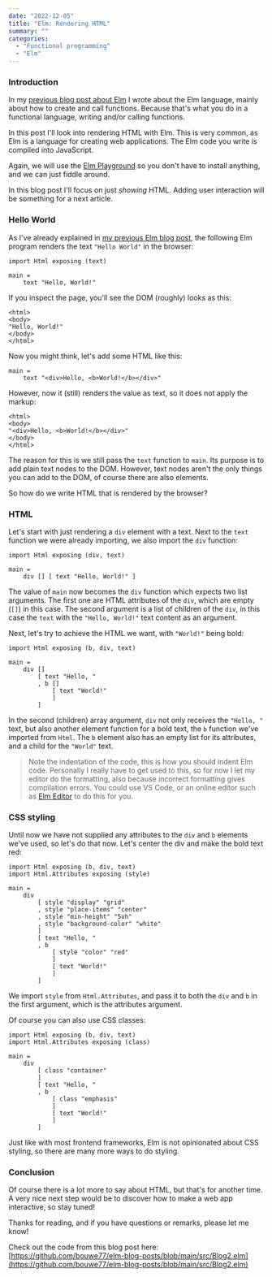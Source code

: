 ```yaml
---
date: "2022-12-05"
title: "Elm: Rendering HTML"
summary: ""
categories:
  - "Functional programming"
  - "Elm"
---
```


### Introduction

In my [previous blog post about Elm](/elm-baby-steps) I wrote about the Elm language, mainly about how to create and call functions. Because that's what you do in a functional language, writing and/or calling functions.

In this post I'll look into rendering HTML with Elm. This is very common, as Elm is a language for creating web applications. The Elm code you write is compiled into JavaScript.

Again, we will use the [Elm Playground](https://elm-lang.org/try) so you don't have to install anything, and we can just fiddle around.

In this blog post I'll focus on just _showing_ HTML. Adding user interaction will be something for a next article.

### Hello World

As I've already explained in [my previous Elm blog post](/elm-baby-steps), the following Elm program renders the text `"Hello World"` in the browser:

```
import Html exposing (text)

main = 
    text "Hello, World!"
```

If you inspect the page, you'll see the DOM (roughly) looks as this:

```
<html>
<body>
"Hello, World!"
</body>
</html>
```

Now you might think, let's add some HTML like this:

```
main =
    text "<div>Hello, <b>World!</b></div>"
```

However, now it (still) renders the value as text, so it does not apply the markup:

```
<html>
<body>
"<div>Hello, <b>World!</b></div>"
</body>
</html>
```

The reason for this is we still pass the `text` function to `main`. Its purpose is to add plain text nodes to the DOM. However, text nodes aren't the only things you can add to the DOM, of course there are also elements.

So how do we write HTML that is rendered by the browser?

### HTML

Let's start with just rendering a `div` element with a text. Next to the `text` function we were already importing, we also import the `div` function:

```
import Html exposing (div, text)

main =
    div [] [ text "Hello, World!" ]
```

The value of `main` now becomes the `div` function which expects two list arguments. The first one are HTML attributes of the `div`, which are empty (`[]`) in this case. The second argument is a list of children of the `div`, in this case the `text` with the `"Hello, World!"` text content as an argument.

Next, let's try to achieve the HTML we want, with `"World!"` being bold:

```
import Html exposing (b, div, text)

main =
    div []
        [ text "Hello, "
        , b []
            [ text "World!"
            ]
        ]
```

In the second (children) array argument, `div` not only receives the `"Hello, "` text, but also another element function for a bold text, the `b` function we've imported from `Html`. The `b` element also has an empty list for its attributes, and a child for the `"World"` text.

> Note the indentation of the code, this is how you should indent Elm code. Personally I really have to get used to this, so for now I let my editor do the formatting, also because incorrect formatting gives compilation errors. You could use VS Code, or an online editor such as [Elm Editor](https://elm-editor.com) to do this for you.

### CSS styling

Until now we have not supplied any attributes to the `div` and `b` elements we've used, so let's do that now. Let's center the div and make the bold text red:

```
import Html exposing (b, div, text)
import Html.Attributes exposing (style)

main =
    div
        [ style "display" "grid"
        , style "place-items" "center"
        , style "min-height" "5vh"
        , style "background-color" "white"
        ]
        [ text "Hello, "
        , b
            [ style "color" "red"
            ]
            [ text "World!"
            ]
        ]
```

We import `style` from `Html.Attributes`, and pass it to both the `div` and `b` in the first argument, which is the attributes argument.

Of course you can also use CSS classes:

```
import Html exposing (b, div, text)
import Html.Attributes exposing (class)

main =
    div
        [ class "container"
        ]
        [ text "Hello, "
        , b
            [ class "emphasis"
            ]
            [ text "World!"
            ]
        ]
```

Just like with most frontend frameworks, Elm is not opinionated about CSS styling, so there are many more ways to do styling.

### Conclusion

Of course there is a lot more to say about HTML, but that's for another time. A very nice next step would be to discover how to make a web app interactive, so stay tuned!

Thanks for reading, and if you have questions or remarks, please let me know!

Check out the code from this blog post here: [https://github.com/bouwe77/elm-blog-posts/blob/main/src/Blog2.elm](https://github.com/bouwe77/elm-blog-posts/blob/main/src/Blog2.elm)

